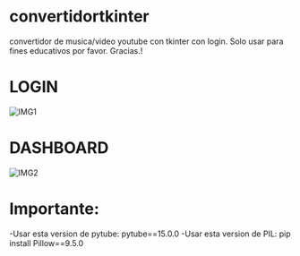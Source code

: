 # convertidortkinter
convertidor de musica/video youtube con tkinter con login.
Solo usar para fines educativos por favor. Gracias.!
# LOGIN
![IMG1](https://github.com/hramses1/convertidortkinter/assets/79066311/25dbdb13-41de-45c3-b875-ddc786180d81)

# DASHBOARD

![IMG2](https://github.com/hramses1/convertidortkinter/assets/79066311/ef9b6e74-328d-46d1-99ae-3f9d12330331)

# Importante:
-Usar esta version de pytube: pytube==15.0.0
-Usar esta version de PIL: pip install Pillow==9.5.0
